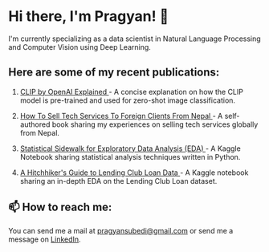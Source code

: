 # Hi there, I'm Pragyan! 👋

I'm currently specializing as a data scientist in Natural Language Processing and Computer Vision using Deep Learning.

## Here are some of my recent publications:

1. <a href="https://medium.com/@pragyansubedi/clip-by-openai-explained-1e4c38644356"> CLIP by OpenAI Explained </a> - A concise explanation on how the CLIP model is pre-trained and used for zero-shot image classification.

2. <a href="https://towardsbusiness.com/how-to-sell-tech-services-to-foreign-clients/?url_source=github_readme"> How To Sell Tech Services To Foreign Clients From Nepal </a> - A self-authored book sharing my experiences on selling tech services globally from Nepal.

3. <a href="https://www.kaggle.com/code/pragyanbo/statistical-sidewalk-for-eda"> Statistical Sidewalk for Exploratory Data Analysis (EDA) </a> - A Kaggle Notebook sharing statistical analysis techniques written in Python.

4. <a href="A Hitchhiker's Guide to Lending Club Loan Data"> A Hitchhiker's Guide to Lending Club Loan Data </a> - A Kaggle notebook sharing an in-depth EDA on the Lending Club Loan dataset.

## 📫 How to reach me:

You can send me a mail at pragyansubedi@gmail.com or send me a message on <a href="https://www.linkedin.com/in/pragyanbo/">LinkedIn</a>.
